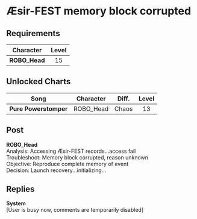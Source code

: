 # Æsir-FEST memory block corrupted 
## Requirements
|  Character  |Level|
|-------------|:---:|
|**ROBO_Head**| 15  |

## Unlocked Charts
|        Song         |Character|Diff.|Level|
|---------------------|:-------:|:---:|:---:|
|**Pure Powerstomper**|ROBO_Head|Chaos| 13  |

## Post
**ROBO_Head**<br>
Analysis: Accessing Æsir-FEST records...access fail<br>
Troubleshoot: Memory block corrupted, reason unknown<br>
Objective: Reproduce complete memory of event<br>
Decision: Launch recovery...initializing...
## Replies
**System**<br>
[User is busy now, comments are temporarily disabled]

